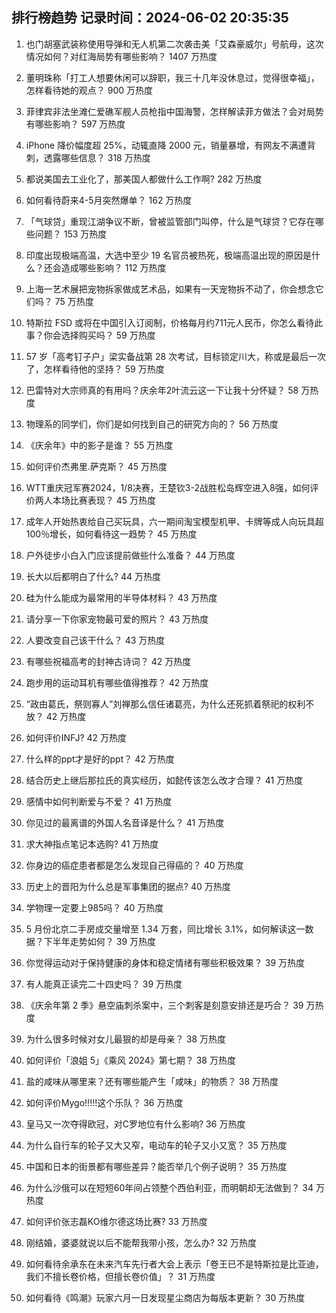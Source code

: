 
## 排行榜趋势 记录时间：2024-06-02 20:35:35
  
  1. 也门胡塞武装称使用导弹和无人机第二次袭击美「艾森豪威尔」号航母，这次情况如何？对红海局势有哪些影响？ 1407 万热度
    
  2. 董明珠称「打工人想要休闲可以辞职，我三十几年没休息过，觉得很幸福」，怎样看待她的观点？ 900 万热度
    
  3. 菲律宾非法坐滩仁爱礁军舰人员枪指中国海警，怎样解读菲方做法？会对局势有哪些影响？ 597 万热度
    
  4. iPhone 降价幅度超 25%，动辄直降 2000 元，销量暴增，有网友不满遭背刺，透露哪些信息？ 318 万热度
    
  5. 都说美国去工业化了，那美国人都做什么工作啊? 282 万热度
    
  6. 如何看待蔚来4-5月突然爆单？ 162 万热度
    
  7. 「气球贷」重现江湖争议不断，曾被监管部门叫停，什么是气球贷？它存在哪些问题？ 153 万热度
    
  8. 印度出现极端高温，大选中至少 19 名官员被热死，极端高温出现的原因是什么？还会造成哪些影响？ 112 万热度
    
  9. 上海一艺术展把宠物拆家做成艺术品，如果有一天宠物拆不动了，你会想念它们吗？ 75 万热度
    
  10. 特斯拉 FSD 或将在中国引入订阅制，价格每月约711元人民币，你怎么看待此事？你会选择购买吗？ 59 万热度
    
  11. 57 岁「高考钉子户」梁实备战第 28 次考试，目标锁定川大，称或是最后一次了，怎样看待他的坚持？ 59 万热度
    
  12. 巴雷特对大宗师真的有用吗？庆余年2叶流云这一下让我十分怀疑？ 58 万热度
    
  13. 物理系的同学们，你们是如何找到自己的研究方向的？ 56 万热度
    
  14. 《庆余年》中的影子是谁？ 55 万热度
    
  15. 如何评价杰弗里.萨克斯？ 45 万热度
    
  16. WTT重庆冠军赛2024，1/8决赛，王楚钦3-2战胜松岛辉空进入8强，如何评价两人本场比赛表现？ 45 万热度
    
  17. 成年人开始热衷给自己买玩具，六一期间淘宝模型机甲、卡牌等成人向玩具超100％增长，如何看待这一趋势？ 45 万热度
    
  18. 户外徒步小白入门应该提前做些什么准备？ 44 万热度
    
  19. 长大以后都明白了什么? 44 万热度
    
  20. 硅为什么能成为最常用的半导体材料？ 43 万热度
    
  21. 请分享一下你家宠物最可爱的照片？ 43 万热度
    
  22. 人要改变自己该干什么？ 43 万热度
    
  23. 有哪些祝福高考的封神古诗词？ 42 万热度
    
  24. 跑步用的运动耳机有哪些值得推荐？ 42 万热度
    
  25. “政由葛氏，祭则寡人”刘禅那么信任诸葛亮，为什么还死抓着祭祀的权利不放？ 42 万热度
    
  26. 如何评价INFJ? 42 万热度
    
  27. 什么样的ppt才是好的ppt？ 42 万热度
    
  28. 结合历史上继后那拉氏的真实经历，如懿传该怎么改才合理？ 41 万热度
    
  29. 感情中如何判断爱与不爱？ 41 万热度
    
  30. 你见过的最离谱的外国人名音译是什么？ 41 万热度
    
  31. 求大神指点笔记本选购? 41 万热度
    
  32. 你身边的癌症患者都是怎么发现自己得癌的？ 40 万热度
    
  33. 历史上的晋阳为什么总是军事集团的据点? 40 万热度
    
  34. 学物理一定要上985吗？ 40 万热度
    
  35. 5 月份北京二手房成交量增至 1.34 万套，同比增长 3.1%，如何解读这一数据？下半年走势如何？ 39 万热度
    
  36. 你觉得运动对于保持健康的身体和稳定情绪有哪些积极效果？ 39 万热度
    
  37. 有人能真正读完二十四史吗？ 39 万热度
    
  38. 《庆余年第 2 季》悬空庙刺杀案中，三个刺客是刻意安排还是巧合？ 39 万热度
    
  39. 为什么很多时候对女儿最狠的却是母亲？ 38 万热度
    
  40. 如何评价「浪姐 5」《乘风 2024》第七期？ 38 万热度
    
  41. 盐的咸味从哪里来？还有哪些能产生「咸味」的物质？ 38 万热度
    
  42. 如何评价Mygo!!!!!这个乐队？ 36 万热度
    
  43. 皇马又一次夺得欧冠，对C罗地位有什么影响? 36 万热度
    
  44. 为什么自行车的轮子又大又窄，电动车的轮子又小又宽？ 35 万热度
    
  45. 中国和日本的街景都有哪些差异？能否举几个例子说明？ 35 万热度
    
  46. 为什么沙俄可以在短短60年间占领整个西伯利亚，而明朝却无法做到？ 34 万热度
    
  47. 如何评价张志磊KO维尔德这场比赛? 33 万热度
    
  48. 刚结婚，婆婆就说以后不能帮我带小孩，怎么办? 32 万热度
    
  49. 如何看待余承东在未来汽车先行者大会上表示「卷王已不是特斯拉是比亚迪，我们不擅长卷价格，但擅长卷价值」？ 31 万热度
    
  50. 如何看待《鸣潮》玩家六月一日发现星尘商店为每版本更新？ 30 万热度
    
